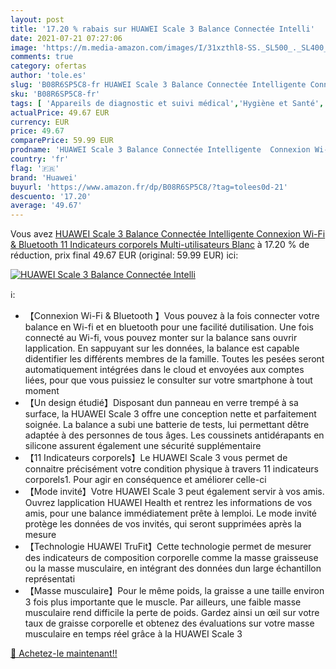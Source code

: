 ```yaml
---
layout: post
title: '17.20 % rabais sur HUAWEI Scale 3 Balance Connectée Intelli'
date: 2021-07-21 07:27:06
image: 'https://m.media-amazon.com/images/I/31xzthl8-SS._SL500_._SL400_.jpg'
comments: true
category: ofertas
author: 'tole.es'
slug: 'B08R6SP5C8-fr HUAWEI Scale 3 Balance Connectée Intelligente Connexion...'
sku: 'B08R6SP5C8-fr'
tags: [ 'Appareils de diagnostic et suivi médical','Hygiène et Santé','Matériel et fournitures médicales','Pèse-personne','Pèse-personne numériques','huawei', ]
actualPrice: 49.67 EUR
currency: EUR
price: 49.67
comparePrice: 59.99 EUR
prodname: 'HUAWEI Scale 3 Balance Connectée Intelligente  Connexion Wi-Fi & Bluetooth  11 Indicateurs corporels  Multi-utilisateurs  Blanc'
country: 'fr'
flag: '🇫🇷'
brand: 'Huawei'
buyurl: 'https://www.amazon.fr/dp/B08R6SP5C8/?tag=tolees0d-21'
descuento: '17.20'
average: '49.67'
---
```


Vous avez [HUAWEI Scale 3 Balance Connectée Intelligente  Connexion Wi-Fi & Bluetooth  11 Indicateurs corporels  Multi-utilisateurs  Blanc](https://www.amazon.fr/dp/B08R6SP5C8/?tag=tolees0d-21)  à  17.20 % de réduction, prix final  49.67 EUR (original: 59.99 EUR) ici:

[![HUAWEI Scale 3 Balance Connectée Intelli](https://m.media-amazon.com/images/I/31xzthl8-SS._SL500_._SL400_.jpg)](https://www.amazon.fr/dp/B08R6SP5C8/?tag=tolees0d-21)

ℹ️:

- 【Connexion Wi-Fi & Bluetooth 】Vous pouvez à la fois connecter votre balance en Wi-fi et en bluetooth pour une facilité dutilisation. Une fois connecté au Wi-fi, vous pouvez monter sur la balance sans ouvrir lapplication. En sappuyant sur les données, la balance est capable didentifier les différents membres de la famille. Toutes les pesées seront automatiquement intégrées dans le cloud et envoyées aux comptes liées, pour que vous puissiez le consulter sur votre smartphone à tout moment
- 【Un design étudié】Disposant dun panneau en verre trempé à sa surface, la HUAWEI Scale 3 offre une conception nette et parfaitement soignée. La balance a subi une batterie de tests, lui permettant dêtre adaptée à des personnes de tous âges. Les coussinets antidérapants en silicone assurent également une sécurité supplémentaire
- 【11 Indicateurs corporels】Le HUAWEI Scale 3 vous permet de connaitre précisément votre condition physique à travers 11 indicateurs corporels1. Pour agir en conséquence et améliorer celle-ci
- 【Mode invité】Votre HUAWEI Scale 3 peut également servir à vos amis. Ouvrez lapplication HUAWEI Health et rentrez les informations de vos amis, pour une balance immédiatement prête à lemploi. Le mode invité protège les données de vos invités, qui seront supprimées après la mesure
- 【Technologie HUAWEI TruFit】Cette technologie permet de mesurer des indicateurs de composition corporelle comme la masse graisseuse ou la masse musculaire, en intégrant des données dun large échantillon représentati
- 【Masse musculaire】Pour le même poids, la graisse a une taille environ 3 fois plus importante que le muscle. Par ailleurs, une faible masse musculaire rend difficile la perte de poids. Gardez ainsi un œil sur votre taux de graisse corporelle et obtenez des évaluations sur votre masse musculaire en temps réel grâce à la HUAWEI Scale 3

[🛒 Achetez-le maintenant!!](https://www.amazon.fr/dp/B08R6SP5C8/?tag=tolees0d-21)

